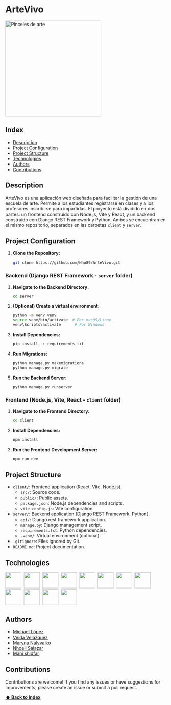 # ArteVivo
<img src="https://img.freepik.com/foto-gratis/collage-cinco-sentidos_23-2150009307.jpg?t=st=1740954784~exp=1740958384~hmac=d84fb79d36a8f4179222fc60b2652d010ebf306ae329090a5c0c8cdb9f10b322&w=1380" width="300" alt="Pinceles de arte" />

## Index

+ [Description](#description)
+ [Project Configuration](#project-configuration)
+ [Project Structure](#project-structure)
+ [Technologies](#technologies)
+ [Authors](#authors)
+ [Contributions](#contributions)

## Description

<p>ArteVivo es una aplicación web diseñada para facilitar la gestión de una escuela de arte. Permite a los estudiantes registrarse en clases y a los profesores inscribirse para impartirlas. El proyecto está dividido en dos partes: un frontend construido con Node.js, Vite y React, y un backend construido con Django REST Framework y Python. Ambos se encuentran en el mismo repositorio, separados en las carpetas <code>client</code> y <code>server</code>.</p>

## Project Configuration

1.  **Clone the Repository:**

    ```bash
    git clone https://github.com/Nho89/ArteVivo.git
    
    ```

### Backend (Django REST Framework - `server` folder)

1.  **Navigate to the Backend Directory:**

    ```bash
    cd server
    ```

2.  **(Optional) Create a virtual environment:**

    ```bash
    python -m venv venv
    source venv/bin/activate  # For macOS/Linux
    venv\Scripts\activate      # For Windows
    ```

3.  **Install Dependencies:**

    ```bash
    pip install -r requirements.txt
    ```

4.  **Run Migrations:**

    ```bash
    python manage.py makemigrations
    python manage.py migrate
    ```

5.  **Run the Backend Server:**

    ```bash
    python manage.py runserver
    ```

### Frontend (Node.js, Vite, React - `client` folder)

1.  **Navigate to the Frontend Directory:**

    ```bash
    cd client
    ```

2.  **Install Dependencies:**

    ```bash
    npm install
    ```

3.  **Run the Frontend Development Server:**

    ```bash
    npm run dev
    ```

## Project Structure

* `client/`: Frontend application (React, Vite, Node.js).
    * `src/`: Source code.
    * `public/`: Public assets.
    * `package.json`: Node.js dependencies and scripts.
    * `vite.config.js`: Vite configuration.
* `server/`: Backend application (Django REST Framework, Python).
    * `api/`: Django rest framework application.
    * `manage.py`: Django management script.
    * `requirements.txt`: Python dependencies.
    * `.venv/`: Virtual environment (optional).
* `.gitignore`: Files ignored by Git.
* `README.md`: Project documentation.

## Technologies

<img width="50" src="https://raw.githubusercontent.com/marwin1991/profile-technology-icons/refs/heads/main/icons/visual_studio_code.png" >&nbsp;
<img width="50" src="https://raw.githubusercontent.com/marwin1991/profile-technology-icons/refs/heads/main/icons/python.png" >&nbsp;
<img width="50" src="https://raw.githubusercontent.com/marwin1991/profile-technology-icons/refs/heads/main/icons/django.png" >&nbsp;
<img width="50" src="https://raw.githubusercontent.com/marwin1991/profile-technology-icons/refs/heads/main/icons/react.png" >&nbsp;
<img width="50" src="https://raw.githubusercontent.com/marwin1991/profile-technology-icons/refs/heads/main/icons/node_js.png" >&nbsp;
<img width="50" src="https://vitejs.dev/logo.svg" >&nbsp;
<img width="50" src="https://upload.wikimedia.org/wikipedia/commons/9/91/Octicons-mark-github.svg">&nbsp;
<img width="50" src="https://raw.githubusercontent.com/marwin1991/profile-technology-icons/refs/heads/main/icons/mysql.png" >&nbsp;
<img width="50" src="https://raw.githubusercontent.com/marwin1991/profile-technology-icons/refs/heads/main/icons/javascript.png" >&nbsp;
<img width="50" src="https://raw.githubusercontent.com/marwin1991/profile-technology-icons/refs/heads/main/icons/figma.png" >&nbsp;
<img width="50" src="https://raw.githubusercontent.com/marwin1991/profile-technology-icons/refs/heads/main/icons/html.png" >&nbsp;
<img width="50" src="https://raw.githubusercontent.com/marwin1991/profile-technology-icons/refs/heads/main/icons/css.png" >&nbsp;

## Authors

* [Michael López](https://github.com/mikewig)
* [Veida Velázquez](https://github.com/DarthVada36)
* [Maryna Nalyvaiko](https://github.com/MarynaDRST)
* [Nhoeli Salazar](https://github.com/Nho89)
* [Mani shidfar](https://github.com/Mani8217)

## Contributions

Contributions are welcome! If you find any issues or have suggestions for improvements, please create an issue or submit a pull request.

**[⬆️ Back to Index](#index)**
